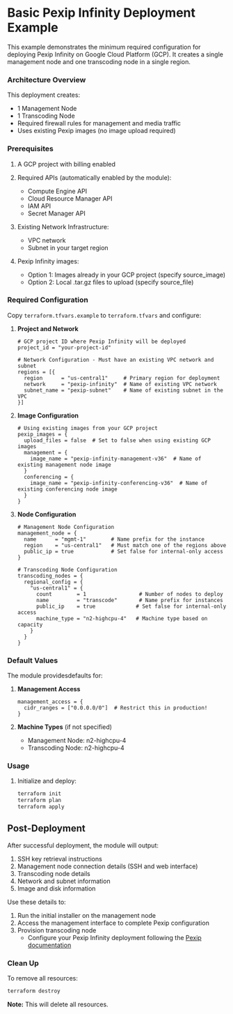 Basic Pexip Infinity Deployment Example
=====================================

This example demonstrates the minimum required configuration for deploying Pexip Infinity on Google Cloud Platform (GCP). It creates a single management node and one transcoding node in a single region.

### Architecture Overview

This deployment creates:
- 1 Management Node
- 1 Transcoding Node
- Required firewall rules for management and media traffic
- Uses existing Pexip images (no image upload required)

### Prerequisites

1. A GCP project with billing enabled
2. Required APIs (automatically enabled by the module):
   - Compute Engine API
   - Cloud Resource Manager API
   - IAM API
   - Secret Manager API

3. Existing Network Infrastructure:
   - VPC network
   - Subnet in your target region

4. Pexip Infinity images:
   - Option 1: Images already in your GCP project (specify source_image)
   - Option 2: Local .tar.gz files to upload (specify source_file)

### Required Configuration

Copy `terraform.tfvars.example` to `terraform.tfvars` and configure:

1. **Project and Network**
   ```hcl
   # GCP project ID where Pexip Infinity will be deployed
   project_id = "your-project-id"

   # Network Configuration - Must have an existing VPC network and subnet
   regions = [{
     region      = "us-central1"     # Primary region for deployment
     network     = "pexip-infinity"  # Name of existing VPC network
     subnet_name = "pexip-subnet"    # Name of existing subnet in the VPC
   }]
   ```

2. **Image Configuration**
   ```hcl
   # Using existing images from your GCP project
   pexip_images = {
     upload_files = false  # Set to false when using existing GCP images
     management = {
       image_name = "pexip-infinity-management-v36"  # Name of existing management node image
     }
     conferencing = {
       image_name = "pexip-infinity-conferencing-v36"  # Name of existing conferencing node image
     }
   }
   ```

3. **Node Configuration**
   ```hcl
   # Management Node Configuration
   management_node = {
     name      = "mgmt-1"        # Name prefix for the instance
     region    = "us-central1"   # Must match one of the regions above
     public_ip = true            # Set false for internal-only access
   }

   # Transcoding Node Configuration
   transcoding_nodes = {
     regional_config = {
       "us-central1" = {
         count        = 1                 # Number of nodes to deploy
         name         = "transcode"       # Name prefix for instances
         public_ip    = true             # Set false for internal-only access
         machine_type = "n2-highcpu-4"   # Machine type based on capacity
       }
     }
   }
   ```

### Default Values

The module providesdefaults for:

1. **Management Access**
   ```hcl
   management_access = {
     cidr_ranges = ["0.0.0.0/0"]  # Restrict this in production!
   }
   ```

2. **Machine Types** (if not specified)
   - Management Node: n2-highcpu-4
   - Transcoding Node: n2-highcpu-4

### Usage

1. Initialize and deploy:
   ```bash
   terraform init
   terraform plan
   terraform apply
   ```

## Post-Deployment

After successful deployment, the module will output:
1. SSH key retrieval instructions
2. Management node connection details (SSH and web interface)
3. Transcoding node details
4. Network and subnet information
5. Image and disk information

Use these details to:
1. Run the initial installer on the management node
2. Access the management interface to complete Pexip configuration
3. Provision transcoding node
   - Configure your Pexip Infinity deployment following the [Pexip documentation](https://docs.pexip.com/admin/admin_intro.htm)

### Clean Up

To remove all resources:
```bash
terraform destroy
```

**Note:** This will delete all resources.
